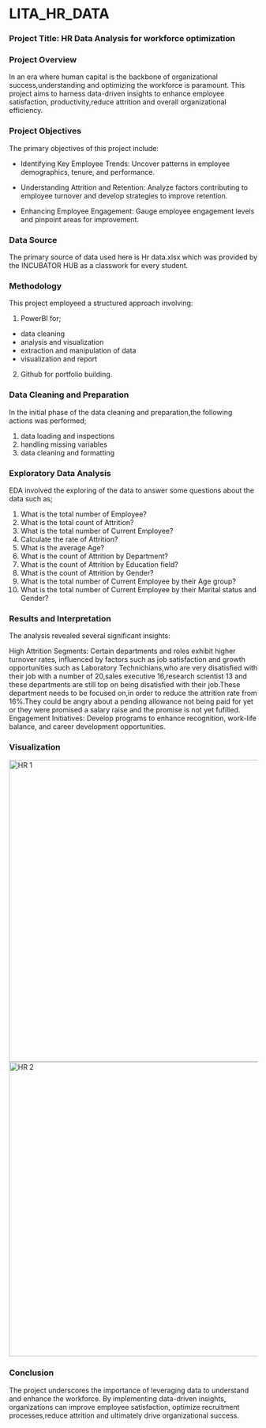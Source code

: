 # LITA_HR_DATA

### Project Title: HR Data Analysis for workforce optimization

### Project Overview

In an era where human capital is the backbone of organizational success,understanding and optimizing the workforce is paramount. This project aims to harness data-driven insights to enhance employee satisfaction, productivity,reduce attrition and overall organizational efficiency.

### Project Objectives

The primary objectives of this project include:

- Identifying Key Employee Trends: Uncover patterns in employee demographics, tenure, and performance.

- Understanding Attrition and Retention: Analyze factors contributing to employee turnover and develop strategies to improve retention.

- Enhancing Employee Engagement: Gauge employee engagement levels and pinpoint areas for improvement.

### Data Source

The primary source of data used here is Hr data.xlsx which was provided by the INCUBATOR HUB as a classwork for every student. 

### Methodology
This project employeed a structured approach involving:
1. PowerBI for;
 - data cleaning
 - analysis and visualization
 - extraction and manipulation of data
 - visualization and report
2. Github for portfolio building.

### Data Cleaning and Preparation
In the initial phase of the data cleaning and preparation,the following actions was performed;
1. data loading and inspections
2. handling missing variables
3. data cleaning and formatting

### Exploratory Data Analysis
EDA involved the exploring of the data to answer some questions about the data such as;
1. What is the total number of Employee?
2. What is the total count of Attrition?
3. What is the total number of Current Employee?
4. Calculate the rate of Attrition?
5. What is the average Age?
6. What is the count of Attrition by Department?
7. What is the count of Attrition by Education field?
8. What is the count of Attrition by Gender?
9. What is the total number of Current Employee by their Age group?
10. What is the total number of Current Employee by their Marital status and Gender?

### Results and Interpretation
The analysis revealed several significant insights:

High Attrition Segments: Certain departments and roles exhibit higher turnover rates, influenced by factors such as job satisfaction and growth opportunities such as Laboratory Technichians,who are very disatisfied with their job with a number of 20,sales executive 16,research scientist 13 and these departments are still top on being disatisfied with their job.These department needs to be focused on,in order to reduce the attrition rate from 16%.They could be angry about a pending allowance not being paid for yet or they were promised a salary raise and the promise is not yet fufilled.
Engagement Initiatives: Develop programs to enhance recognition, work-life balance, and career development opportunities.

### Visualization 
<img width="611" alt="HR 1" src="https://github.com/user-attachments/assets/ea20cda4-f405-4153-a5ce-1aa6a2397aa8">

<img width="596" alt="HR 2" src="https://github.com/user-attachments/assets/170d5987-332e-45e1-b8cf-0327f3ecb064">


### Conclusion
The project underscores the importance of leveraging data to understand and enhance the workforce. By implementing data-driven insights, organizations can improve employee satisfaction, optimize recruitment processes,reduce attrition and ultimately drive organizational success.

